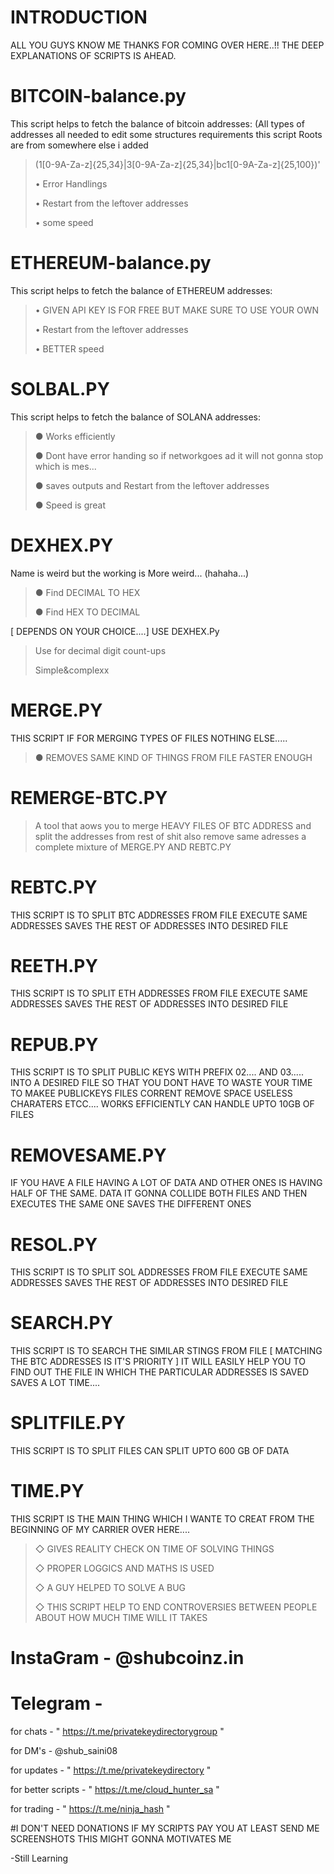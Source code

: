 # INTRODUCTION 
ALL YOU GUYS KNOW ME THANKS FOR COMING OVER HERE..!!
THE DEEP EXPLANATIONS OF SCRIPTS IS AHEAD.

# BITCOIN-balance.py

This script helps to fetch the balance of bitcoin addresses:
(All types of addresses all needed to edit some structures requirements 
this script Roots are from somewhere else i added 

> (1[0-9A-Za-z]{25,34}|3[0-9A-Za-z]{25,34}|bc1[0-9A-Za-z]{25,100})'
> 
> • Error Handlings
> 
> • Restart from the leftover addresses
> 
> • some speed

# ETHEREUM-balance.py

This script helps to fetch the balance of ETHEREUM addresses:

> • GIVEN API KEY IS FOR FREE BUT MAKE SURE TO USE YOUR OWN
> 
> • Restart from the leftover addresses
> 
> • BETTER speed

# SOLBAL.PY

This script helps to fetch the balance of SOLANA addresses:

> ● Works  efficiently
>
> ● Dont have error handing so if networkgoes ad it will not gonna stop which is mes...
>
> ● saves outputs and Restart from the leftover addresses
>
> ● Speed is great

# DEXHEX.PY

Name is weird but the working is More weird...
(hahaha...)

> ● Find DECIMAL TO HEX
> 
> ● Find HEX TO DECIMAL

[ DEPENDS ON YOUR CHOICE....]
USE DEXHEX.Py

> Use for decimal digit count-ups
> 
> Simple&complexx

# MERGE.PY

THIS SCRIPT IF FOR MERGING TYPES OF FILES NOTHING ELSE.....
> ● REMOVES SAME KIND OF THINGS FROM FILE FASTER ENOUGH

# REMERGE-BTC.PY
> A tool that aows you to merge HEAVY FILES OF BTC ADDRESS and split the addresses from rest of shit also remove same adresses  a complete mixture of MERGE.PY AND REBTC.PY

# REBTC.PY

THIS SCRIPT IS TO SPLIT BTC ADDRESSES FROM FILE 
EXECUTE SAME ADDRESSES  SAVES THE REST OF ADDRESSES INTO DESIRED FILE 

# REETH.PY

THIS SCRIPT IS TO SPLIT ETH ADDRESSES FROM FILE 
EXECUTE SAME ADDRESSES  SAVES THE REST OF ADDRESSES INTO DESIRED FILE 

# REPUB.PY 

THIS SCRIPT IS TO SPLIT PUBLIC KEYS WITH PREFIX 02.... AND 03.....  INTO A DESIRED FILE SO THAT YOU DONT HAVE TO WASTE YOUR TIME TO MAKEE PUBLICKEYS FILES CORRENT REMOVE SPACE USELESS CHARATERS ETCC....
WORKS EFFICIENTLY  CAN HANDLE UPTO 10GB OF FILES

# REMOVESAME.PY

IF YOU HAVE A FILE HAVING A LOT OF DATA AND OTHER ONES IS HAVING HALF OF THE SAME. DATA IT GONNA COLLIDE BOTH FILES AND THEN EXECUTES THE SAME ONE SAVES THE DIFFERENT ONES

# RESOL.PY

THIS SCRIPT IS TO SPLIT SOL ADDRESSES FROM FILE 
EXECUTE SAME ADDRESSES  SAVES THE REST OF ADDRESSES INTO DESIRED FILE 

# SEARCH.PY 

THIS SCRIPT IS TO SEARCH THE SIMILAR STINGS FROM FILE [ MATCHING THE BTC ADDRESSES IS IT'S PRIORITY ] IT WILL EASILY HELP YOU TO FIND OUT THE FILE IN WHICH THE PARTICULAR ADDRESSES IS SAVED SAVES A LOT TIME....

# SPLITFILE.PY

THIS SCRIPT IS TO SPLIT FILES CAN SPLIT UPTO 600 GB OF DATA

# TIME.PY

THIS SCRIPT IS THE MAIN THING WHICH I WANTE TO CREAT FROM THE BEGINNING OF MY CARRIER OVER HERE....

> ◇ GIVES REALITY CHECK ON TIME OF SOLVING THINGS
> 
> ◇ PROPER LOGGICS AND MATHS IS USED
>
> ◇ A GUY HELPED TO SOLVE A BUG
>
> ◇ THIS SCRIPT HELP TO END CONTROVERSIES BETWEEN PEOPLE ABOUT HOW MUCH TIME WILL IT TAKES 


# InstaGram - @shubcoinz.in

# Telegram -

for chats - " https://t.me/privatekeydirectorygroup "

for DM's - @shub_saini08

for updates - " https://t.me/privatekeydirectory "

for better scripts - " https://t.me/cloud_hunter_sa "

for trading - " https://t.me/ninja_hash "

#I DON'T NEED DONATIONS IF MY SCRIPTS PAY YOU AT LEAST SEND ME SCREENSHOTS THIS MIGHT GONNA MOTIVATES ME

-Still Learning
